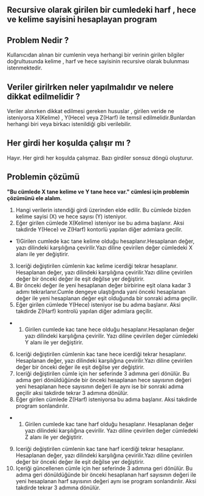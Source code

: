 ## Recursive olarak girilen bir cumledeki harf , hece ve kelime sayisini hesaplayan program 

## Problem Nedir ? 
Kullanıcıdan alınan bir cumlenin veya herhangi bir verinin girilen bilgiler doğrultusunda kelime , harf ve hece sayisinin recursive olarak bulunması istenmektedir. 

## Veriler girilrken neler yapılmalıdır ve nelere dikkat edilmelidir ?
Veriler alınırken dikkat edilmesi gereken hususlar , girilen veride ne isteniyorsa X(Kelime) , Y(Hece) veya Z(Harf) ile temsil edilmelidir.Bunlardan herhangi biri veya birkacı istenildiği gibi verilebilir. 

## Her girdi her koşulda çalışır mı ?
Hayır. Her girdi her koşulda çalışmaz. Bazı girdiler sonsuz döngü oluşturur.

## Problemin çözümü 
**"Bu cümlede X tane kelime ve Y tane hece var." cümlesi için problemin çözümünü ele alalım.**

1) Hangi verilerin istendiği girdi üzerinden elde edilir. Bu cümlede bizden kelime sayisi (X) ve hece sayısı (Y) isteniyor.
2) Eğer girilen cümlede X(Kelime) isteniyor ise bu adıma başlanır. Aksi takdirde Y(Hece) ve Z(Harf) kontorlü yapılan diğer adımlara gecilir.
- 1)Girilen cumlede kac tane kelime olduğu hesaplanır.Hesaplanan değer, yazı dilindeki karşılığına çevirilir.Yazı diline çevirilen değer cümledeki X alanı ile yer değiştirir.
3) Iceriği değiştirilen cümlenin kac kelime icerdiği tekrar hesaplanır. Hesaplanan değer, yazı dilindeki karşılığına çevirilir.Yazı diline çevirilen değer bir önceki değer ile eşit değilse yer değiştirir.
4) Bir önceki değer ile yeni hesaplanan değer birbirine eşit olana kadar 3 adımı tekrarlanır.Cumle dengeye ulaştığında yani önceki hesaplanan değer ile yeni hesaplanan değer eşit olduğunda bir sonraki adıma geçilir.
5) Eğer girilen cümlede Y(Hece) isteniyor ise bu adıma başlanır. Aksi takdirde Z(Harf) kontrolü yapılan diğer adımlara geçilir.
- 1) Girilen cumlede kac tane hece olduğu hesaplanır.Hesaplanan değer yazı dilindeki karşılığına çevirilir. Yazı diline çevirilen değer cümledeki Y alanı ile yer değiştirir.
6) Iceriği değiştirilen cümlenin kac tane hece icerdiği tekrar hesaplanır. Hesaplanan değer, yazı dilindeki karşılığına çevirilir.Yazı diline çevirilen değer bir önceki değer ile eşit değilse yer değiştirir.
7) Iceriği değiştirilen cümle için her seferinde 3 adımına geri dönülür. Bu adıma geri dönüldüğünde bir önceki hesaplanan hece sayısının değeri yeni hesaplanan hece sayısının değeri ile aynı ise bir sonraki adıma geçilir aksi takdirde tekrar 3 adımına dönülür.
8) Eğer girilen cümlede Z(Harf) isteniyorsa bu adıma başlanır. Aksi takdirde program sonlandırılır.
- 1) Girilen cumlede kac tane harf olduğu hesaplanır. Hesaplanan değer yazı dilindeki karşılığına çevirilir. Yazı diline çevirilen değer cümledeki Z alanı ile yer değiştirir.
9) Iceriği değiştirilen cümlenin kac tane harf icerdiği tekrar hesaplanır. Hesaplanan değer, yazı dilindeki karşılığına çevirilir.Yazı diline çevirilen değer bir önceki değer ile eşit değilse yer değiştirir.
10) Içeriği güncellenen cümle için her seferinde 3 adımına geri dönülür. Bu adıma geri dönüldüğünde bir önceki hesaplanan harf sayısının değeri ile yeni hesaplanan harf sayısının değeri aynı ise program sonlandırılır. Aksi takdirde tekrar 3 adımına dönülür.

